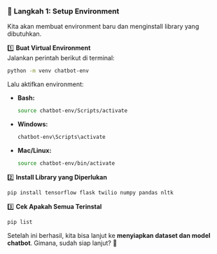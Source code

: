 ### 🔹 **Langkah 1: Setup Environment**

Kita akan membuat environment baru dan menginstall library yang dibutuhkan.

1️⃣ **Buat Virtual Environment**  
Jalankan perintah berikut di terminal:

```sh
python -m venv chatbot-env
```

Lalu aktifkan environment:

- **Bash:**
  ```bash
  source chatbot-env/Scripts/activate
  ```
- **Windows:**
  ```sh
  chatbot-env\Scripts\activate
  ```
- **Mac/Linux:**
  ```sh
  source chatbot-env/bin/activate
  ```

2️⃣ **Install Library yang Diperlukan**

```sh
pip install tensorflow flask twilio numpy pandas nltk
```

3️⃣ **Cek Apakah Semua Terinstal**

```sh
pip list
```

Setelah ini berhasil, kita bisa lanjut ke **menyiapkan dataset dan model chatbot**. Gimana, sudah siap lanjut? 🚀
